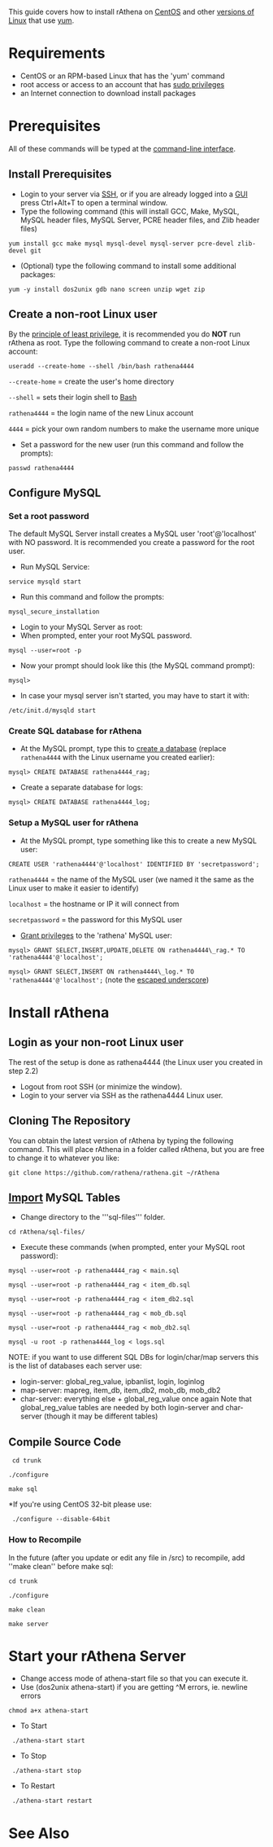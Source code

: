 This guide covers how to install rAthena on [CentOS](http://en.wikipedia.org/wiki/CentOS) and other [versions of Linux](http://en.wikipedia.org/wiki/List_of_Linux_distributions#RPM-based) that use [yum](http://en.wikipedia.org/wiki/Yellowdog_Updater,_Modified).

# Requirements
* CentOS or an RPM-based Linux that has the 'yum' command
* root access or access to an account that has [sudo privileges](http://en.wikipedia.org/wiki/Sudo)
* an Internet connection to download install packages


# Prerequisites
All of these commands will be typed at the [command-line interface](http://en.wikipedia.org/wiki/Command-line_interface).
## Install Prerequisites
* Login to your server via [SSH](http://en.wikipedia.org/wiki/Secure_Shell), or if you are already logged into a [GUI](https://en.wikipedia.org/wiki/http://en.wikipedia.org/wiki/Graphical_user_interface) press Ctrl+Alt+T to open a terminal window.
* Type the following command (this will install GCC, Make, MySQL, MySQL header files, MySQL Server, PCRE header files, and Zlib header files)
 
 `yum install gcc make mysql mysql-devel mysql-server pcre-devel zlib-devel git`
* (Optional) type the following command to install some additional packages: 

 `yum -y install dos2unix gdb nano screen unzip wget zip`

## Create a non-root Linux user
By the [principle of least privilege](http://en.wikipedia.org/wiki/Principle_of_least_privilege), it is recommended you do **NOT** run rAthena as root. 
Type the following command to create a non-root Linux account:

`useradd --create-home --shell /bin/bash rathena4444`

`--create-home` = create the user's home directory

`--shell` = sets their login shell to [Bash](http://en.wikipedia.org/wiki/Bash_(Unix_shell))

`rathena4444` = the login name of the new Linux account

`4444` = pick your own random numbers to make the username more unique

* Set a password for the new user (run this command and follow the prompts):

`passwd rathena4444`

## Configure MySQL

### Set a root password
The default MySQL Server install creates a MySQL user 'root'@'localhost' with NO password. It is recommended you create a password for the root user. 
* Run MySQL Service:

`service mysqld start`
* Run this command and follow the prompts: 

`mysql_secure_installation`
* Login to your MySQL Server as root: 
* When prompted, enter your root MySQL password.

`mysql --user=root -p`
* Now your prompt should look like this (the MySQL command prompt): 

`mysql>`
* In case your mysql server isn't started, you may have to start it with:

`/etc/init.d/mysqld start`

### Create SQL database for rAthena
* At the MySQL prompt, type this to [create a database](http://dev.mysql.com/doc/refman/5.5/en/create-database.html) (replace `rathena4444` with the Linux username you created earlier): 

`mysql> CREATE DATABASE rathena4444_rag;`

* Create a separate database for logs: 

`mysql> CREATE DATABASE rathena4444_log;`

### Setup a MySQL user for rAthena
* At the MySQL prompt, type something like this to create a new MySQL user: 

`CREATE USER 'rathena4444'@'localhost' IDENTIFIED BY 'secretpassword';`

`rathena4444` = the name of the MySQL user (we named it the same as the Linux user to make it easier to identify)

`localhost` = the hostname or IP it will connect from

`secretpassword` = the password for this MySQL user

* [Grant privileges](http://dev.mysql.com/doc/refman/5.5/en/grant.html) to the 'rathena' MySQL user:

`mysql> GRANT SELECT,INSERT,UPDATE,DELETE ON rathena4444\_rag.* TO 'rathena4444'@'localhost';`

`mysql> GRANT SELECT,INSERT ON rathena4444\_log.* TO 'rathena4444'@'localhost';`
(note the [escaped underscore](http://dev.mysql.com/doc/refman/5.5/en/string-literals.html#character-escape-sequences))

# Install rAthena
## Login as your non-root Linux user
The rest of the setup is done as rathena4444 (the Linux user you created in step 2.2)
* Logout from root SSH (or minimize the window).
* Login to your server via SSH as the rathena4444 Linux user.

## Cloning The Repository
You can obtain the latest version of rAthena by typing the following command. This will place rAthena in a folder called rAthena, but you are free to change it to whatever you like:

`git clone https://github.com/rathena/rathena.git ~/rAthena`

## [Import](http://dev.mysql.com/doc/refman/5.5/en/batch-commands.html) MySQL Tables
* Change directory to the '''sql-files''' folder.

`cd rAthena/sql-files/`

* Execute these commands (when prompted, enter your MySQL root password):

`mysql --user=root -p rathena4444_rag < main.sql`

`mysql --user=root -p rathena4444_rag < item_db.sql`

`mysql --user=root -p rathena4444_rag < item_db2.sql`

`mysql --user=root -p rathena4444_rag < mob_db.sql`

`mysql --user=root -p rathena4444_rag < mob_db2.sql`

`mysql -u root -p rathena4444_log < logs.sql`

NOTE: if you want to use different SQL DBs for login/char/map servers this is the list of databases each server use:
* login-server: global_reg_value, ipbanlist, login, loginlog
* map-server: mapreg, item_db, item_db2, mob_db, mob_db2
* char-server: everything else + global_reg_value once again
Note that global_reg_value tables are needed by both login-server and char-server (though it may be different tables)

## Compile Source Code

` cd trunk`

 `./configure`

 `make sql`

*If you're using CentOS 32-bit please use:

` ./configure --disable-64bit`

### How to Recompile
In the future (after you update or edit any file in /src) to recompile, add ''make clean'' before make sql: 

`cd trunk`

`./configure`

`make clean`

`make server`

# Start your rAthena Server
* Change access mode of athena-start file so that you can execute it.
* Use (dos2unix athena-start) if you are getting ^M errors, ie. newline errors 

 `chmod a+x athena-start`

* To Start

` ./athena-start start`

* To Stop

` ./athena-start stop`

* To Restart

` ./athena-start restart`

# See Also